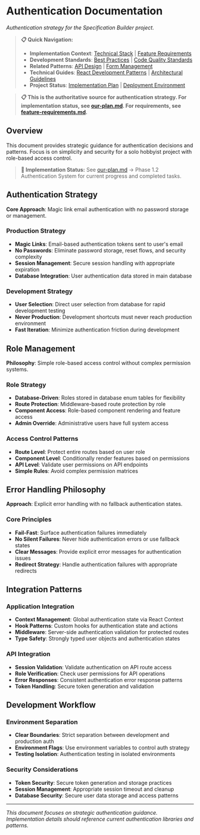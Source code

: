 # Authentication Documentation

*Authentication strategy for the Specification Builder project.*

<!-- AI_NAVIGATION
Primary Focus: Magic link authentication, role-based access, development vs production patterns
Key Compliance Points:
- Magic link email authentication (line 22, 25)
- Role-based access control (line 65-85)
- Development DevAuth component (line 40-55)
- Fail-fast authentication failures (line 87-95)
- JWT token management (line 97-110)
Critical for: Authentication implementation, user management, access control
Cross-references: feature-requirements.md (user roles), api-design.md (auth endpoints), technical-stack.md (auth libraries)
Strategy: Development simplicity with DevAuth, production security with magic links
-->

> **📋 Quick Navigation:**
> - **Implementation Context**: [Technical Stack](../project/technical-stack.md) | [Feature Requirements](../project/feature-requirements.md)
> - **Development Standards**: [Best Practices](../guides/best-practices.md) | [Code Quality Standards](../guides/code-quality-standards.md)
> - **Related Patterns**: [API Design](api-design.md) | [Form Management](form-management.md)
> - **Technical Guides**: [React Development Patterns](../guides/react-patterns.md) | [Architectural Guidelines](../guides/architectural-guidelines.md)
> - **Project Status**: [Implementation Plan](../our-plan.md) | [Deployment Environment](deployment-environment.md)

> **📋 This is the authoritative source for authentication strategy. For implementation status, see [our-plan.md](../our-plan.md). For requirements, see [feature-requirements.md](../project/feature-requirements.md).**

## Overview

This document provides strategic guidance for authentication decisions and patterns. Focus is on simplicity and security for a solo hobbyist project with role-based access control.

> **🔄 Implementation Status:** See [our-plan.md](../our-plan.md) → Phase 1.2 Authentication System for current progress and completed tasks.

## Authentication Strategy

**Core Approach**: Magic link email authentication with no password storage or management.

### Production Strategy
- **Magic Links**: Email-based authentication tokens sent to user's email
- **No Passwords**: Eliminate password storage, reset flows, and security complexity
- **Session Management**: Secure session handling with appropriate expiration
- **Database Integration**: User authentication data stored in main database

### Development Strategy
- **User Selection**: Direct user selection from database for rapid development testing
- **Never Production**: Development shortcuts must never reach production environment
- **Fast Iteration**: Minimize authentication friction during development

## Role Management

**Philosophy**: Simple role-based access control without complex permission systems.

### Role Strategy
- **Database-Driven**: Roles stored in database enum tables for flexibility
- **Route Protection**: Middleware-based route protection by role
- **Component Access**: Role-based component rendering and feature access
- **Admin Override**: Administrative users have full system access

### Access Control Patterns
- **Route Level**: Protect entire routes based on user role
- **Component Level**: Conditionally render features based on permissions
- **API Level**: Validate user permissions on API endpoints
- **Simple Rules**: Avoid complex permission matrices

## Error Handling Philosophy

**Approach**: Explicit error handling with no fallback authentication states.

### Core Principles
- **Fail-Fast**: Surface authentication failures immediately
- **No Silent Failures**: Never hide authentication errors or use fallback states
- **Clear Messages**: Provide explicit error messages for authentication issues
- **Redirect Strategy**: Handle authentication failures with appropriate redirects

## Integration Patterns

### Application Integration
- **Context Management**: Global authentication state via React Context
- **Hook Patterns**: Custom hooks for authentication state and actions
- **Middleware**: Server-side authentication validation for protected routes
- **Type Safety**: Strongly typed user objects and authentication states

### API Integration
- **Session Validation**: Validate authentication on API route access
- **Role Verification**: Check user permissions for API operations
- **Error Responses**: Consistent authentication error response patterns
- **Token Handling**: Secure token generation and validation

## Development Workflow

### Environment Separation
- **Clear Boundaries**: Strict separation between development and production auth
- **Environment Flags**: Use environment variables to control auth strategy
- **Testing Isolation**: Authentication testing in isolated environments

### Security Considerations
- **Token Security**: Secure token generation and storage practices
- **Session Management**: Appropriate session timeout and cleanup
- **Database Security**: Secure user data storage and access patterns

---

*This document focuses on strategic authentication guidance. Implementation details should reference current authentication libraries and patterns.*
